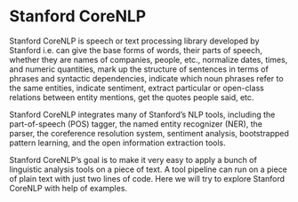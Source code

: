 # Stanford CoreNLP 

Stanford CoreNLP is speech or text processing library developed by Stanford i.e. can give the base forms of words, their parts of speech, whether they are names of companies, people, etc., normalize dates, times, and numeric quantities, mark up the structure of sentences in terms of phrases and syntactic dependencies, indicate which noun phrases refer to the same entities, indicate sentiment, extract particular or open-class relations between entity mentions, get the quotes people said, etc.

Stanford CoreNLP integrates many of Stanford’s NLP tools, including the part-of-speech (POS) tagger, the named entity recognizer (NER), the parser, the coreference resolution system, sentiment analysis, bootstrapped pattern learning, and the open information extraction tools.

Stanford CoreNLP’s goal is to make it very easy to apply a bunch of linguistic analysis tools on a piece of text. A tool pipeline can run on a piece of plain text with just two lines of code. Here we will try to explore Stanford CoreNLP with help of examples.
